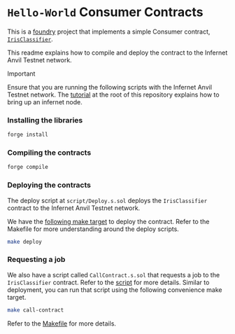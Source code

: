 # `Hello-World` Consumer Contracts

This is a [foundry](https://book.getfoundry.sh/) project that implements a simple Consumer
contract, [`IrisClassifier`](./src/DiffusionNFT.sol).

This readme explains how to compile and deploy the contract to the Infernet Anvil Testnet network.

> [!IMPORTANT]
> Ensure that you are running the following scripts with the Infernet Anvil Testnet network.
> The [tutorial](../../hello-world/hello-world) at the root of this repository explains how to
> bring up an infernet node.

### Installing the libraries

```bash
forge install
```

### Compiling the contracts

```bash
forge compile
```

### Deploying the contracts
The deploy script at `script/Deploy.s.sol` deploys the `IrisClassifier` contract to the Infernet Anvil Testnet network.

We have the [following make target](./Makefile#L9) to deploy the contract. Refer to the Makefile
for more understanding around the deploy scripts.
```bash
make deploy
```

### Requesting a job
We also have a script called `CallContract.s.sol` that requests a job to the `IrisClassifier` contract.
Refer to the [script](./script/CallContract.s.sol) for more details. Similar to deployment,
you can run that script using the following convenience make target.
```bash
make call-contract
```
Refer to the [Makefile](./Makefile#L14) for more details.
